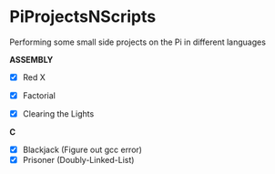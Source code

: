 # PiProjectsNScripts
Performing some small side projects on the Pi in different languages


**ASSEMBLY**

- [X] Red X

- [X] Factorial

- [X] Clearing the Lights


**C**

- [X] Blackjack (Figure out gcc error)
- [X] Prisoner (Doubly-Linked-List)